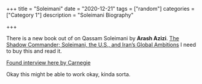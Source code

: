 +++
title = "Soleimani"
date = "2020-12-21"
tags = ["random"]
categories = ["Category 1"]
description = "Soleimani Biography"

+++

There is a new book out of on Qassam Soleimani by **Arash Azizi**. [The Shadow Commander; Soleimani, the U.S., and Iran’s Global Ambitions](https://oneworld-publications.com/the-shadow-commander.html) I need to buy this and read it. 

[Found interview here by Carnegie](https://carnegie-mec.org/diwan/83453?utm_source=feedly&utm_medium=rss)

Okay this might be able to work okay, kinda sorta. 




